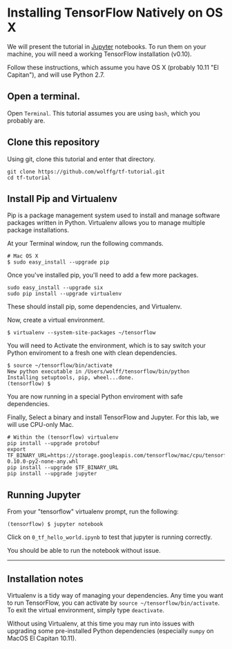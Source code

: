 
# Installing TensorFlow Natively on OS X

We will present the tutorial in [Jupyter](jupyter.org) notebooks.  To
run them on your machine, you will need a working TensorFlow
installation (v0.10).

Follow these instructions, which assume you have OS X (probably 10.11
"El Capitan"), and will use Python 2.7.

## Open a terminal.

Open `Terminal`. This tutorial assumes you are using `bash`, which you
probably are.

## Clone this repository

Using git, clone this tutorial and enter that directory.

```
git clone https://github.com/wolffg/tf-tutorial.git
cd tf-tutorial
```

## Install Pip and Virtualenv

Pip is a package management system used to install and manage software
packages written in Python.  Virtualenv allows you to manage multiple
package installations.

At your Terminal window, run the following commands. 
```
# Mac OS X
$ sudo easy_install --upgrade pip
```

Once you've installed pip, you'll need to add a few more packages.

```
sudo easy_install --upgrade six
sudo pip install --upgrade virtualenv
```

These should install pip, some dependencies, and Virtualenv.

Now, create a virtual environment.

```
$ virtualenv --system-site-packages ~/tensorflow
```

You will need to Activate the environment, which is to say switch your
Python enviroment to a fresh one with clean dependencies.

```
$ source ~/tensorflow/bin/activate
New python executable in /Users/wolff/tensorflow/bin/python
Installing setuptools, pip, wheel...done.
(tensorflow) $
```

You are now running in a special Python enviroment with safe
dependencies.  

Finally, Select a binary and install TensorFlow and Jupyter. For this
lab, we will use CPU-only Mac.

```
# Within the (tensorflow) virtualenv
pip install --upgrade protobuf
export TF_BINARY_URL=https://storage.googleapis.com/tensorflow/mac/cpu/tensorflow-0.10.0-py2-none-any.whl
pip install --upgrade $TF_BINARY_URL
pip install --upgrade jupyter
```

## Running Jupyter

From your "tensorflow" virtualenv prompt, run the following:

```
(tensorflow) $ jupyter notebook
```

Click on `0_tf_hello_world.ipynb` to test that jupyter is running
correctly.

You should be able to run the notebook without issue.

<hr>

## Installation notes

Virtualenv is a tidy way of managing your dependencies.  Any time
you want to run TensorFlow, you can activate by `source
~/tensorflow/bin/activate`.  To exit the virtual environment, simply
type `deactivate`.

Without using Virtualenv, at this time you may run into issues with
upgrading some pre-installed Python dependencies (especially `numpy`
on MacOS El Capitan 10.11).